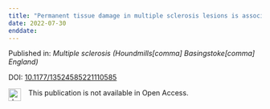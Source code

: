 ```yaml
---
title: "Permanent tissue damage in multiple sclerosis lesions is associated with reduced pre-lesion myelin and axon volume fractions."
date: 2022-07-30
enddate:
---
```


Published in: *Multiple sclerosis (Houndmills[comma] Basingstoke[comma] England)*

DOI: [10.1177/13524585221110585](https://doi.org/10.1177/13524585221110585)

<img src="https://upload.wikimedia.org/wikipedia/commons/thumb/0/0e/Closed_Access_logo_transparent.svg/1200px-Closed_Access_logo_transparent.svg.png" alt="drawing" width="25" align="left"/> &nbsp;&nbsp;&nbsp;This publication is not available in Open Access.


